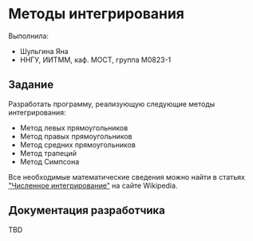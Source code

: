 ﻿# Методы интегрирования

Выполнила:

 - Шульгина Яна
 - ННГУ, ИИТММ, каф. МОСТ, группа М0823-1

## Задание

Разработать программу, реализующую следующие методы интегрирования:

 - Метод левых прямоугольников
 - Метод правых прямоугольников
 - Метод средних прямоугольников
 - Метод трапеций
 - Метод Симпсона

Все необходимые математические сведения можно найти в статьях
["Численное интегрирование"][numerical-integration] на сайте Wikipedia.

## Документация разработчика

TBD

<!-- LINKS -->

[numerical-integration]: https://ru.wikipedia.org/wiki/%D0%A7%D0%B8%D1%81%D0%BB%D0%B5%D0%BD%D0%BD%D0%BE%D0%B5_%D0%B8%D0%BD%D1%82%D0%B5%D0%B3%D1%80%D0%B8%D1%80%D0%BE%D0%B2%D0%B0%D0%BD%D0%B8%D0%B5
